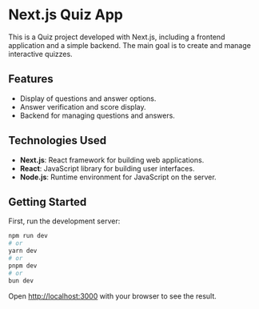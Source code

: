 # Next.js Quiz App

This is a Quiz project developed with Next.js, including a frontend application and a simple backend. The main goal is to create and manage interactive quizzes.

## Features

- Display of questions and answer options.
- Answer verification and score display.
- Backend for managing questions and answers.

## Technologies Used

- **Next.js**: React framework for building web applications.
- **React**: JavaScript library for building user interfaces.
- **Node.js**: Runtime environment for JavaScript on the server.

## Getting Started

First, run the development server:

```bash
npm run dev
# or
yarn dev
# or
pnpm dev
# or
bun dev
```

Open [http://localhost:3000](http://localhost:3000) with your browser to see the result.
